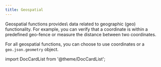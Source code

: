 ```yaml
---
title: Geospatial
---
```


Geospatial functions provides\ data related to geographic (geo) functionality. For example, you can verify that a coordinate is within a predefined geo-fence or measure the distance between two coordinates.

For all geospatial functions, you can choose to use coordinates or a `geo.json.geometry` object.

import DocCardList from '@theme/DocCardList';

<DocCardList />